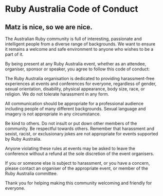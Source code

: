 # Ruby Australia Code of Conduct

## Matz is nice, so we are nice.

The Australian Ruby community is full of interesting, passionate and intelligent people from a diverse range of backgrounds. We want to ensure it remains a welcome and safe environment to anyone who wishes to be a part of it.

By being present at any Ruby Australia event, whether as an attendee, organiser, sponsor or speaker, you agree to follow this code of conduct:

The Ruby Australia organisation is dedicated to providing harassment-free experiences at events and conferences for everyone, regardless of gender, sexual orientation, disability, physical appearance, body size, race, or religion. We do not tolerate harassment in any form.

All communication should be appropriate for a professional audience including people of many different backgrounds. Sexual language and imagery is not appropriate in any circumstance.

Be kind to others. Do not insult or put down other members of the community. Be respectful towards others. Remember that harassment and sexist, racist, or exclusionary jokes are not appropriate for events supported by Ruby Australia.

Anyone violating these rules at events may be asked to leave the conference without a refund at the sole discretion of the event organisers.

If you or someone else is subject to harassment, or you have a concern, please contact an organiser of the appropriate event, or member of the Ruby Australia committee.

Thank you for helping making this community welcoming and friendly for everyone.
